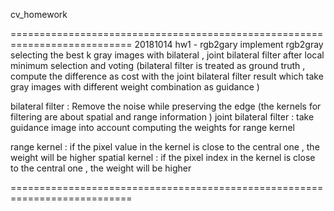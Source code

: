 cv_homework

===========================================================================
20181014 hw1 - rgb2gary
implement rgb2gray selecting the best k gray images with bilateral , joint bilateral filter after local minimum selection and voting
(bilateral filter is treated as ground truth , compute the difference as cost with the joint bilateral filter result which take gray images with different weight combination as guidance )


bilateral filter :  Remove the noise while preserving the edge
(the kernels for filtering are about spatial and range information )
joint bilateral filter : take guidance image into account computing the weights for range kernel 

range kernel : if the pixel value in the kernel is close to the central one ,  the weight will be higher
spatial kernel : if the pixel index in the kernel is close to the central one ,  the weight will be higher

===========================================================================
